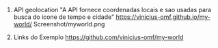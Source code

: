 1. API geolocation
   "A API fornece coordenadas locais e sao usadas para busca do icone de tempo e cidade"
   https://vinicius-omf.github.io/my-world/
   Screenshot/myworld.png

1. Links do Exemplo
   https://github.com/vinicius-omf/my-world


